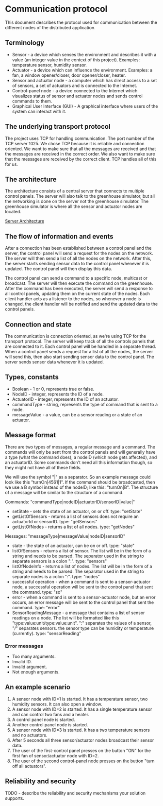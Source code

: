 # Communication protocol

This document describes the protocol used for communication between the different nodes of the
distributed application.

## Terminology

* Sensor - a device which senses the environment and describes it with a value (an integer value in
  the context of this project). Examples: temperature sensor, humidity sensor.
* Actuator - a device which can influence the environment. Examples: a fan, a window opener/closer,
  door opener/closer, heater.
* Sensor and actuator node - a computer which has direct access to a set of sensors, a set of
  actuators and is connected to the Internet.
* Control-panel node - a device connected to the Internet which visualizes status of sensor and
  actuator nodes and sends control commands to them.
* Graphical User Interface (GUI) - A graphical interface where users of the system can interact with
  it.

## The underlying transport protocol

The project uses TCP for handling communication. The port number of the TCP server 1025. We chose TCP because it is
reliable and connection oriented. We want to make sure that all the messages are received and that the messages are
received in the correct order. We also want to make sure that the messages are received by the correct client. TCP
handles all of this for us.

## The architecture

The architecture consists of a central server that connects to multiple control panels. The server will also
talk to the greenhouse simulator, but all the networking is done on the server not the greenhouse simulator. The
greenhouse simulator is where all the sensor and actuator nodes are located. 

[Server Architecture](images/GreenhouseServerArchitecture.png)

## The flow of information and events

After a connection has been established between a control panel and the server, the control panel will send a request
for the nodes on the network. The server will then send a list of all the nodes on the network. After this, the server
starts sending sensor data to the control panel whenever it is updated. The control panel will then display this data.

The control panel can send a command to a specific node, multicast or broadcast. The server will then execute the 
command on the greenhouse. After the command has been executed, the server will send a response to all control panels,
updating them on the current state of the nodes. Each client handler acts as a listener to the nodes, so whenever a node
is changed, the client handler will be notified and send the updated data to the control panels.


## Connection and state

The communication is connection oriented, as we're using TCP for the transport protocol. The server will keep track of
all the controls panels that are connected to it. Each control panel will be handled in a separate thread. When a 
control panel sends a request for a list of all the nodes, the server will send this, then also start sending 
sensor data to the control panel. The server sends sensor data whenever it is updated. 

## Types, constants

 * Boolean - 1 or 0, represents true or false.
 * NodeID - integer, represents the ID of a node.
 * ActuatorID - integer, represents the ID of an actuator.
 * commandType - string, represents the type of command that is sent to a node.
 * messageValue - a value, can be a sensor reading or a state of an actuator.

## Message format

There are two types of messages, a regular message and a command. The commands will only be sent from the control panels
and will generally have a type (what the command does), a nodeID (which node gets affected), and an actuatorID. Some
commands don't need all this information though, so they might not have all of these fields. 

We will use the symbol "|" as a separator. So an example message could look like this "turnOn|4561|1". If the command 
should be broadcasted, then we use a B symbol instead of the nodeID; like this: "turnOn|B". The structure of a message 
will be similar to the structure of a command.

Commands: "commandType|nodeID|actuatorID/sensorID|value|"
* setState - sets the state of an actuator, on or off. type: "setState"
* getListOfSensors - returns a list of sensors does not require an actuatorId or sensorID. type: "getSensors"
* getListOfNodes - returns a list of all nodes. type: "getNodes"

Messages: "messageType|messageValue|nodeID|sensorID"
* state - the state of an actuator, can be on or off. type: "state"
* listOfSensors - returns a list of sensor. The list will be in the form of a string and needs to be parsed.
    The separator used in the string to separate sensors is a colon ":". type: "sensors"
* listOfNodeInfo - returns a list of nodes. The list will be in the form of a string and needs to be parsed.
    The separator used in the string to separate nodes is a colon ":". type: "nodes"
* successful operation - when a command is sent to a sensor-actuator node, a successful operation will be sent to
    the control panel that sent the command. type: "so"
* error - when a command is sent to a sensor-actuator node, but an error occurs, an error message will be sent to
    the control panel that sent the command. type: "error"
* SensorReadingMessage - a message that contains a list of sensor readings on a node. The list will be formatted like
    this "type:value:unit/type:value:unit". ":" separates the values of a sensor, "/" separates
    sensors. the sensor type can be humidity or temperature (currently). type: "sensorReading"

### Error messages
 

* Too many arguments.
* Invalid ID.
* Invalid argument.
* Not enough arguments.

## An example scenario

1. A sensor node with ID=1 is started. It has a temperature sensor, two humidity sensors. It can
   also open a window.
2. A sensor node with ID=2 is started. It has a single temperature sensor and can control two fans
   and a heater.
3. A control panel node is started.
4. Another control panel node is started.
5. A sensor node with ID=3 is started. It has a two temperature sensors and no actuators.
6. After 5 seconds all three sensor/actuator nodes broadcast their sensor data.
7. The user of the first-control panel presses on the button "ON" for the first fan of
   sensor/actuator node with ID=2.
8. The user of the second control-panel node presses on the button "turn off all actuators".

## Reliability and security

TODO - describe the reliability and security mechanisms your solution supports.

